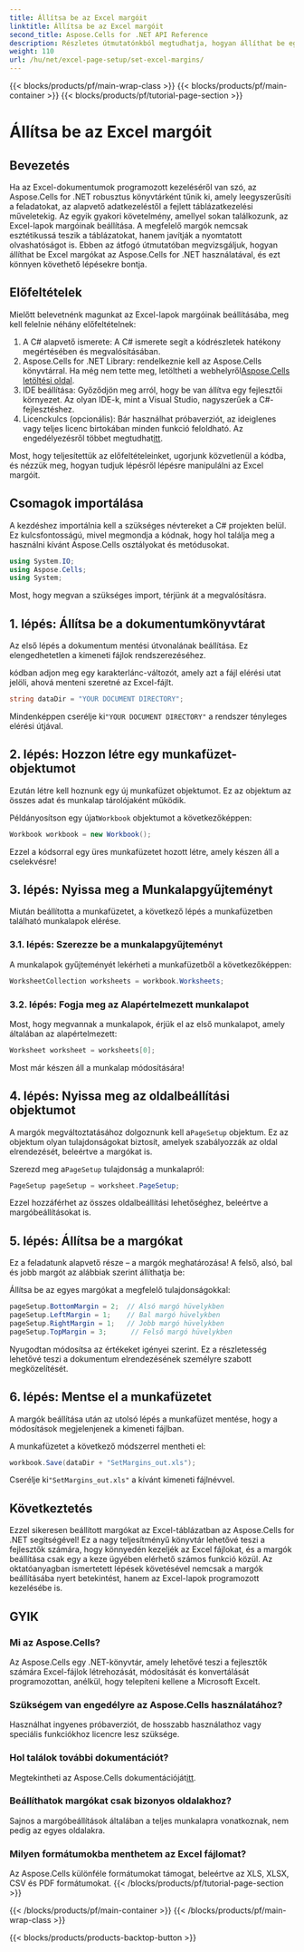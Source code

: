 ```yaml
---
title: Állítsa be az Excel margóit
linktitle: Állítsa be az Excel margóit
second_title: Aspose.Cells for .NET API Reference
description: Részletes útmutatónkból megtudhatja, hogyan állíthat be egyszerűen Excel margókat az Aspose.Cells for .NET használatával. Tökéletes azoknak a fejlesztőknek, akik szeretnék javítani a táblázat elrendezését.
weight: 110
url: /hu/net/excel-page-setup/set-excel-margins/
---
```


{{< blocks/products/pf/main-wrap-class >}}
{{< blocks/products/pf/main-container >}}
{{< blocks/products/pf/tutorial-page-section >}}

# Állítsa be az Excel margóit

## Bevezetés

Ha az Excel-dokumentumok programozott kezeléséről van szó, az Aspose.Cells for .NET robusztus könyvtárként tűnik ki, amely leegyszerűsíti a feladatokat, az alapvető adatkezeléstől a fejlett táblázatkezelési műveletekig. Az egyik gyakori követelmény, amellyel sokan találkozunk, az Excel-lapok margóinak beállítása. A megfelelő margók nemcsak esztétikussá teszik a táblázatokat, hanem javítják a nyomtatott olvashatóságot is. Ebben az átfogó útmutatóban megvizsgáljuk, hogyan állíthat be Excel margókat az Aspose.Cells for .NET használatával, és ezt könnyen követhető lépésekre bontja.

## Előfeltételek

Mielőtt belevetnénk magunkat az Excel-lapok margóinak beállításába, meg kell felelnie néhány előfeltételnek:

1. A C# alapvető ismerete: A C# ismerete segít a kódrészletek hatékony megértésében és megvalósításában.
2. Aspose.Cells for .NET Library: rendelkeznie kell az Aspose.Cells könyvtárral. Ha még nem tette meg, letöltheti a webhelyről[Aspose.Cells letöltési oldal](https://releases.aspose.com/cells/net/).
3. IDE beállítása: Győződjön meg arról, hogy be van állítva egy fejlesztői környezet. Az olyan IDE-k, mint a Visual Studio, nagyszerűek a C#-fejlesztéshez.
4.  Licenckulcs (opcionális): Bár használhat próbaverziót, az ideiglenes vagy teljes licenc birtokában minden funkció feloldható. Az engedélyezésről többet megtudhat[itt](https://purchase.aspose.com/temporary-license/).

Most, hogy teljesítettük az előfeltételeinket, ugorjunk közvetlenül a kódba, és nézzük meg, hogyan tudjuk lépésről lépésre manipulálni az Excel margóit.

## Csomagok importálása

A kezdéshez importálnia kell a szükséges névtereket a C# projekten belül. Ez kulcsfontosságú, mivel megmondja a kódnak, hogy hol találja meg a használni kívánt Aspose.Cells osztályokat és metódusokat.

```csharp
using System.IO;
using Aspose.Cells;
using System;
```

Most, hogy megvan a szükséges import, térjünk át a megvalósításra.

## 1. lépés: Állítsa be a dokumentumkönyvtárat

Az első lépés a dokumentum mentési útvonalának beállítása. Ez elengedhetetlen a kimeneti fájlok rendszerezéséhez. 

kódban adjon meg egy karakterlánc-változót, amely azt a fájl elérési utat jelöli, ahová menteni szeretné az Excel-fájlt. 

```csharp
string dataDir = "YOUR DOCUMENT DIRECTORY";
```

 Mindenképpen cserélje ki`"YOUR DOCUMENT DIRECTORY"` a rendszer tényleges elérési útjával.

## 2. lépés: Hozzon létre egy munkafüzet-objektumot

Ezután létre kell hoznunk egy új munkafüzet objektumot. Ez az objektum az összes adat és munkalap tárolójaként működik.

 Példányosítson egy újat`Workbook` objektumot a következőképpen:

```csharp
Workbook workbook = new Workbook();
```

Ezzel a kódsorral egy üres munkafüzetet hozott létre, amely készen áll a cselekvésre!

## 3. lépés: Nyissa meg a Munkalapgyűjteményt

Miután beállította a munkafüzetet, a következő lépés a munkafüzetben található munkalapok elérése.

### 3.1. lépés: Szerezze be a munkalapgyűjteményt

A munkalapok gyűjteményét lekérheti a munkafüzetből a következőképpen:

```csharp
WorksheetCollection worksheets = workbook.Worksheets;
```

### 3.2. lépés: Fogja meg az Alapértelmezett munkalapot

Most, hogy megvannak a munkalapok, érjük el az első munkalapot, amely általában az alapértelmezett:

```csharp
Worksheet worksheet = worksheets[0];
```

Most már készen áll a munkalap módosítására!

## 4. lépés: Nyissa meg az oldalbeállítási objektumot

 A margók megváltoztatásához dolgoznunk kell a`PageSetup` objektum. Ez az objektum olyan tulajdonságokat biztosít, amelyek szabályozzák az oldal elrendezését, beleértve a margókat is.

Szerezd meg a`PageSetup` tulajdonság a munkalapról:

```csharp
PageSetup pageSetup = worksheet.PageSetup;
```

Ezzel hozzáférhet az összes oldalbeállítási lehetőséghez, beleértve a margóbeállításokat is.

## 5. lépés: Állítsa be a margókat

Ez a feladatunk alapvető része – a margók meghatározása! A felső, alsó, bal és jobb margót az alábbiak szerint állíthatja be:

Állítsa be az egyes margókat a megfelelő tulajdonságokkal:

```csharp
pageSetup.BottomMargin = 2;  // Alsó margó hüvelykben
pageSetup.LeftMargin = 1;    // Bal margó hüvelykben
pageSetup.RightMargin = 1;   // Jobb margó hüvelykben
pageSetup.TopMargin = 3;      // Felső margó hüvelykben
```

Nyugodtan módosítsa az értékeket igényei szerint. Ez a részletesség lehetővé teszi a dokumentum elrendezésének személyre szabott megközelítését.

## 6. lépés: Mentse el a munkafüzetet

A margók beállítása után az utolsó lépés a munkafüzet mentése, hogy a módosítások megjelenjenek a kimeneti fájlban.

A munkafüzetet a következő módszerrel mentheti el:

```csharp
workbook.Save(dataDir + "SetMargins_out.xls");
```

 Cserélje ki`"SetMargins_out.xls"` a kívánt kimeneti fájlnévvel. 

## Következtetés

Ezzel sikeresen beállított margókat az Excel-táblázatban az Aspose.Cells for .NET segítségével! Ez a nagy teljesítményű könyvtár lehetővé teszi a fejlesztők számára, hogy könnyedén kezeljék az Excel fájlokat, és a margók beállítása csak egy a keze ügyében elérhető számos funkció közül. Az oktatóanyagban ismertetett lépések követésével nemcsak a margók beállításába nyert betekintést, hanem az Excel-lapok programozott kezelésébe is. 

## GYIK

### Mi az Aspose.Cells?
Az Aspose.Cells egy .NET-könyvtár, amely lehetővé teszi a fejlesztők számára Excel-fájlok létrehozását, módosítását és konvertálását programozottan, anélkül, hogy telepíteni kellene a Microsoft Excelt.

### Szükségem van engedélyre az Aspose.Cells használatához?
Használhat ingyenes próbaverziót, de hosszabb használathoz vagy speciális funkciókhoz licencre lesz szüksége.

### Hol találok további dokumentációt?
 Megtekintheti az Aspose.Cells dokumentációját[itt](https://reference.aspose.com/cells/net/).

### Beállíthatok margókat csak bizonyos oldalakhoz?
Sajnos a margóbeállítások általában a teljes munkalapra vonatkoznak, nem pedig az egyes oldalakra.

### Milyen formátumokba menthetem az Excel fájlomat?
Az Aspose.Cells különféle formátumokat támogat, beleértve az XLS, XLSX, CSV és PDF formátumokat.
{{< /blocks/products/pf/tutorial-page-section >}}

{{< /blocks/products/pf/main-container >}}
{{< /blocks/products/pf/main-wrap-class >}}

{{< blocks/products/products-backtop-button >}}
